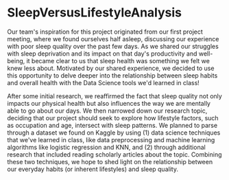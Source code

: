 # SleepVersusLifestyleAnalysis

Our team's inspiration for this project originated from our first project meeting, where we found ourselves half asleep, discussing our experience with poor sleep quality over the past few days. As we shared our struggles with sleep deprivation and its impact on that day's productivity and well-being, it became clear to us that sleep health was something we felt we knew less about. Motivated by our shared experience, we decided to use this opportunity to delve deeper into the relationship between sleep habits and overall health with the Data Science tools we'd learned in class! 

After some initial research, we reaffirmed the fact that sleep quality not only impacts our physical health but also influences the way we are mentally able to go about our days. We then narrowed down our research topic, deciding that our project should seek to explore how lifestyle factors, such as occupation and age, intersect with sleep patterns. We planned to parse through a dataset we found on Kaggle by using (1) data science techniques that we've learned in class, like data preprocessing and machine learning algorithms like logistic regression and KNN, and (2) through additional research that included reading scholarly articles about the topic. Combining these two techniques, we hope to shed light on the relationship between our everyday habits (or inherent lifestyles) and sleep quality.
